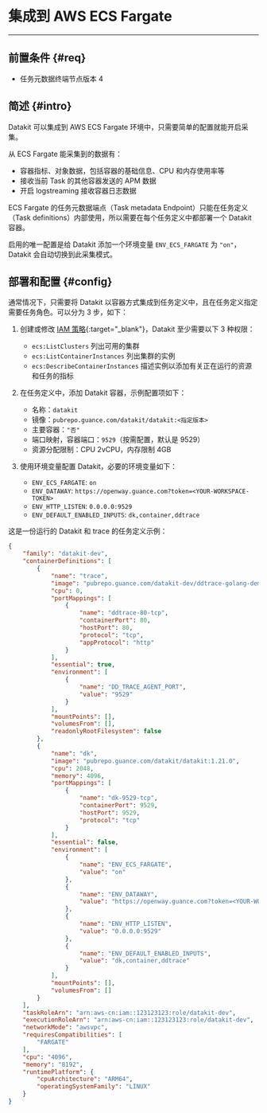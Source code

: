 
# 集成到 AWS ECS Fargate
---

## 前置条件 {#req}

- 任务元数据终端节点版本 4

## 简述 {#intro}

Datakit 可以集成到 AWS ECS Fargate 环境中，只需要简单的配置就能开启采集。

从 ECS Fargate 能采集到的数据有：

- 容器指标、对象数据，包括容器的基础信息、CPU 和内存使用率等
- 接收当前 Task 的其他容器发送的 APM 数据
- 开启 logstreaming 接收容器日志数据

ECS Fargate 的任务元数据端点（Task metadata Endpoint）只能在任务定义（Task definitions）内部使用，所以需要在每个任务定义中都部署一个 Datakit 容器。

启用的唯一配置是给 Datakit 添加一个环境变量 `ENV_ECS_FARGATE` 为 `"on"`，Datakit 会自动切换到此采集模式。

## 部署和配置 {#config}

通常情况下，只需要将 Datakit 以容器方式集成到任务定义中，且在任务定义指定需要任务角色。可以分为 3 步，如下：

1. 创建或修改 [IAM 策略](https://docs.aws.amazon.com/zh_cn/IAM/latest/UserGuide/introduction.html){:target="_blank"}，Datakit 至少需要以下 3 种权限：

    - `ecs:ListClusters` 列出可用的集群
    - `ecs:ListContainerInstances` 列出集群的实例
    - `ecs:DescribeContainerInstances` 描述实例以添加有关正在运行的资源和任务的指标

1. 在任务定义中，添加 Datakit 容器，示例配置项如下：

    - 名称：`datakit`
    - 镜像：`pubrepo.guance.com/datakit/datakit:<指定版本>`
    - 主要容器：`"否"`
    - 端口映射，容器端口：`9529`（按需配置，默认是 9529）
    - 资源分配限制：CPU 2vCPU，内存限制 4GB

1. 使用环境变量配置 Datakit，必要的环境变量如下：

    - `ENV_ECS_FARGATE`: `on`
    - `ENV_DATAWAY`: `https://openway.guance.com?token=<YOUR-WORKSPACE-TOKEN>`
    - `ENV_HTTP_LISTEN`: `0.0.0.0:9529`
    - `ENV_DEFAULT_ENABLED_INPUTS`: `dk,container,ddtrace`

这是一份运行的 Datakit 和 trace 的任务定义示例：

```json
{
    "family": "datakit-dev",
    "containerDefinitions": [
        {
            "name": "trace",
            "image": "pubrepo.guance.com/datakit-dev/ddtrace-golang-demo:v1",
            "cpu": 0,
            "portMappings": [
                {
                    "name": "ddtrace-80-tcp",
                    "containerPort": 80,
                    "hostPort": 80,
                    "protocol": "tcp",
                    "appProtocol": "http"
                }
            ],
            "essential": true,
            "environment": [
                {
                    "name": "DD_TRACE_AGENT_PORT",
                    "value": "9529"
                }
            ],
            "mountPoints": [],
            "volumesFrom": [],
            "readonlyRootFilesystem": false
        },
        {
            "name": "dk",
            "image": "pubrepo.guance.com/datakit/datakit:1.21.0",
            "cpu": 2048,
            "memory": 4096,
            "portMappings": [
                {
                    "name": "dk-9529-tcp",
                    "containerPort": 9529,
                    "hostPort": 9529,
                    "protocol": "tcp"
                }
            ],
            "essential": false,
            "environment": [
                {
                    "name": "ENV_ECS_FARGATE",
                    "value": "on"
                },
                {
                    "name": "ENV_DATAWAY",
                    "value": "https://openway.guance.com?token=<YOUR-WORKSPACE-TOKEN>"
                },
                {
                    "name": "ENV_HTTP_LISTEN",
                    "value": "0.0.0.0:9529"
                },
                {
                    "name": "ENV_DEFAULT_ENABLED_INPUTS",
                    "value": "dk,container,ddtrace"
                }
            ],
            "mountPoints": [],
            "volumesFrom": []
        }
    ],
    "taskRoleArn": "arn:aws-cn:iam::123123123:role/datakit-dev",
    "executionRoleArn": "arn:aws-cn:iam::123123123:role/datakit-dev",
    "networkMode": "awsvpc",
    "requiresCompatibilities": [
        "FARGATE"
    ],
    "cpu": "4096",
    "memory": "8192",
    "runtimePlatform": {
        "cpuArchitecture": "ARM64",
        "operatingSystemFamily": "LINUX"
    }
}
```
